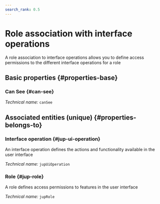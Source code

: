 ```yaml
---
search_rank: 0.5
---    
```

# Role association with interface operations
<!--- THIS FILE IS GENERATED PLEASE DO NOT EDIT IT DIRECTLY --->

A role association to interface operations allows you to define access permissions to the different interface operations for a role

<OH code="jupRoleToJupUiOperation"/>






## Basic properties {#properties-base}
    
### Can See {#can-see}



*Technical name:* ```canSee```
<PH code="jupRoleToJupUiOperation:canSee"/>

    

## Associated entities (unique) {#properties-belongs-to}

### Interface operation {#jup-ui-operation}

An interface operation defines the actions and functionality available in the user interface

*Technical name:* ```jupUiOperation```
<PH code="jupRoleToJupUiOperation:jupUiOperation"/>

### Role {#jup-role}

A role defines access permissions to features in the user interface

*Technical name:* ```jupRole```
<PH code="jupRoleToJupUiOperation:jupRole"/>





